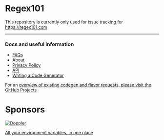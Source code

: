 Regex101
========

This repository is currently only used for issue tracking for https://regex101.com

------

### Docs and useful information

- [FAQs](https://github.com/firasdib/Regex101/wiki/FAQ)
- [About](https://github.com/firasdib/Regex101/wiki/About)
- [Privacy Policy](https://github.com/firasdib/Regex101/wiki/Privacy-Policy)
- [API](https://github.com/firasdib/Regex101/wiki/API)
- [Writing a Code Generator](https://github.com/firasdib/Regex101/wiki/Writing-a-Code-Generator)

For an [overview of existing codegen and flavor requests, please visit the GitHub Projects](https://github.com/firasdib/Regex101/projects)

Sponsors
========

[![Doppler](https://user-images.githubusercontent.com/1335165/146851627-b24fa0a6-32be-4589-8185-6e4faa9a16c7.png)](https://www.doppler.com/?utm_campaign=github_repo&utm_medium=referral&utm_content=awesomeforbeginners&utm_source=github)

[All your environment variables, in one place](https://www.doppler.com/?utm_campaign=github_repo&utm_medium=referral&utm_content=awesomeforbeginners&utm_source=github)
